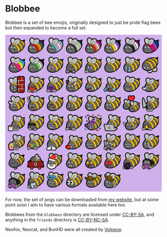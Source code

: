 # Blobbee

Blobbee is a set of bee emojis, originally designed to just be pride flag bees
but then expanded to become a full set.

![A grid of bee emojis making various expressions.](preview.png)

For now, the set of pngs can be downloaded from
[my website](https://beehive.gay/blobbee), but at some point soon I aim to have
various formats available here too.

Blobbees from the `blobbees` directory are licensed under
[CC-BY-SA](https://creativecommons.org/licenses/by-sa/4.0/), and anything in the
`friends` directory is
[CC-BY-NC-SA](https://creativecommons.org/licenses/by-nc-sa/4.0/).

Neofox, Neocat, and BunHD were all created by
[Volpeon](https://volpeon.ink/emojis/).
